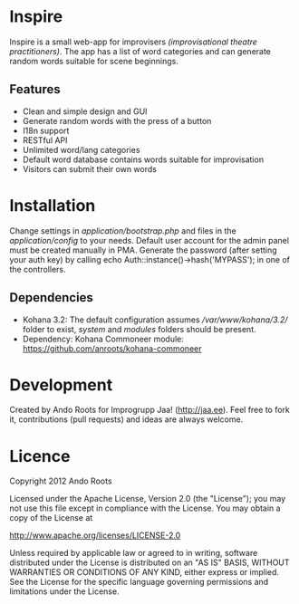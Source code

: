 Inspire
=======

Inspire is a small web-app for improvisers _(improvisational theatre practitioners)_.
The app has a list of word categories and can generate random words suitable for scene beginnings.

Features
--------

* Clean and simple design and GUI
* Generate random words with the press of a button
* I18n support
* RESTful API
* Unlimited word/lang categories
* Default word database contains words suitable for improvisation
* Visitors can submit their own words

Installation
=============

Change settings in _application/bootstrap.php_ and files in the _application/config_ to your needs. Default user account for the admin panel
must be created manually in PMA. Generate the password (after setting your auth key) by calling echo Auth::instance()->hash('MYPASS'); in one of the controllers.

Dependencies
-------------

* Kohana 3.2: The default configuration assumes _/var/www/kohana/3.2/_ folder to exist, _system_ and _modules_ folders should be present.
* Dependency: Kohana Commoneer module: https://github.com/anroots/kohana-commoneer


Development
===========

Created by Ando Roots for Improgrupp Jaa! (http://jaa.ee).
Feel free to fork it, contributions (pull requests) and ideas are always welcome.

Licence
=======

Copyright 2012 Ando Roots

Licensed under the Apache License, Version 2.0 (the "License");
you may not use this file except in compliance with the License.
You may obtain a copy of the License at

 http://www.apache.org/licenses/LICENSE-2.0

Unless required by applicable law or agreed to in writing, software
distributed under the License is distributed on an "AS IS" BASIS,
WITHOUT WARRANTIES OR CONDITIONS OF ANY KIND, either express or implied.
See the License for the specific language governing permissions and
limitations under the License.